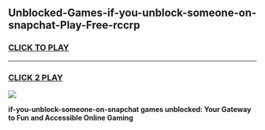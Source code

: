 
## Unblocked-Games-if-you-unblock-someone-on-snapchat-Play-Free-rccrp
<h3>
<a href="https://premium76.site?title=if-you-unblock-someone-on-snapchat&ref=23A">CLICK TO PLAY</a></h3>
<hr>

<h3>
<a href="https://premium76.site?title=if-you-unblock-someone-on-snapchat&ref=23A">CLICK 2 PLAY</a>
  
</h3>

<a href="https://premium76.site?title=if-you-unblock-someone-on-snapchat&ref=23A"><img src="https://clearcache.store/games.png"></a>


**if-you-unblock-someone-on-snapchat games unblocked: Your Gateway to Fun and Accessible Online Gaming**
